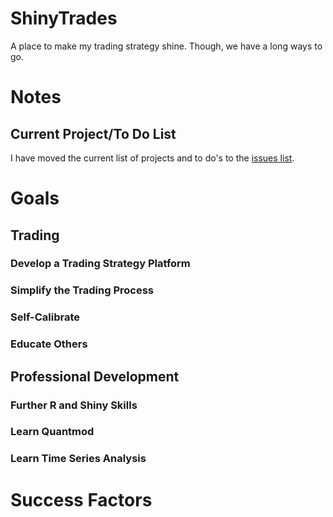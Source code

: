 # ShinyTrades

A place to make my trading strategy shine.  Though, we have a long ways to go.


# Notes

## Current Project/To Do List

I have moved the current list of projects and to do's to the [issues list](https://github.com/mikebesso/ShinyTrades/issues).


# Goals

## Trading

### Develop a Trading Strategy Platform

### Simplify the Trading Process

### Self-Calibrate

### Educate Others

## Professional Development

### Further R and Shiny Skills

### Learn Quantmod

### Learn Time Series Analysis

# Success Factors

